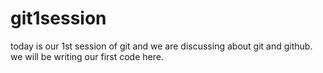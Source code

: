 # git1session

today is our 1st session of git and we are discussing about git and github.
we will be writing our first code here.
